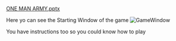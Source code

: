 [ONE MAN ARMY.pptx](https://github.com/user-attachments/files/15877157/ONE.MAN.ARMY.pptx)

Here yo can see the Starting Window of the game
![GameWindow](https://github.com/user-attachments/assets/806a0b9c-0a37-4c84-933a-abb98b5fdddf)

You have instructions too so you could know how to play
